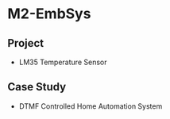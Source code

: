 # M2-EmbSys
## Project
-   LM35 Temperature Sensor
## Case Study
-   DTMF Controlled Home Automation System 
